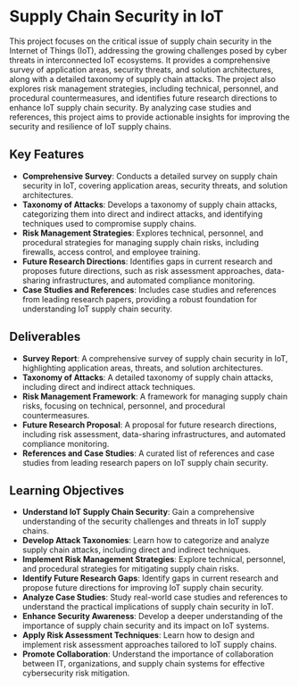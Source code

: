 # Supply Chain Security in IoT

This project focuses on the critical issue of supply chain security in the Internet of Things (IoT), addressing the growing challenges posed by cyber threats in interconnected IoT ecosystems. It provides a comprehensive survey of application areas, security threats, and solution architectures, along with a detailed taxonomy of supply chain attacks. The project also explores risk management strategies, including technical, personnel, and procedural countermeasures, and identifies future research directions to enhance IoT supply chain security. By analyzing case studies and references, this project aims to provide actionable insights for improving the security and resilience of IoT supply chains.

## Key Features
- **Comprehensive Survey**: Conducts a detailed survey on supply chain security in IoT, covering application areas, security threats, and solution architectures.
- **Taxonomy of Attacks**: Develops a taxonomy of supply chain attacks, categorizing them into direct and indirect attacks, and identifying techniques used to compromise supply chains.
- **Risk Management Strategies**: Explores technical, personnel, and procedural strategies for managing supply chain risks, including firewalls, access control, and employee training.
- **Future Research Directions**: Identifies gaps in current research and proposes future directions, such as risk assessment approaches, data-sharing infrastructures, and automated compliance monitoring.
- **Case Studies and References**: Includes case studies and references from leading research papers, providing a robust foundation for understanding IoT supply chain security.

## Deliverables
- **Survey Report**: A comprehensive survey of supply chain security in IoT, highlighting application areas, threats, and solution architectures.
- **Taxonomy of Attacks**: A detailed taxonomy of supply chain attacks, including direct and indirect attack techniques.
- **Risk Management Framework**: A framework for managing supply chain risks, focusing on technical, personnel, and procedural countermeasures.
- **Future Research Proposal**: A proposal for future research directions, including risk assessment, data-sharing infrastructures, and automated compliance monitoring.
- **References and Case Studies**: A curated list of references and case studies from leading research papers on IoT supply chain security.

## Learning Objectives
- **Understand IoT Supply Chain Security**: Gain a comprehensive understanding of the security challenges and threats in IoT supply chains.
- **Develop Attack Taxonomies**: Learn how to categorize and analyze supply chain attacks, including direct and indirect techniques.
- **Implement Risk Management Strategies**: Explore technical, personnel, and procedural strategies for mitigating supply chain risks.
- **Identify Future Research Gaps**: Identify gaps in current research and propose future directions for improving IoT supply chain security.
- **Analyze Case Studies**: Study real-world case studies and references to understand the practical implications of supply chain security in IoT.
- **Enhance Security Awareness**: Develop a deeper understanding of the importance of supply chain security and its impact on IoT systems.
- **Apply Risk Assessment Techniques**: Learn how to design and implement risk assessment approaches tailored to IoT supply chains.
- **Promote Collaboration**: Understand the importance of collaboration between IT, organizations, and supply chain systems for effective cybersecurity risk mitigation.
